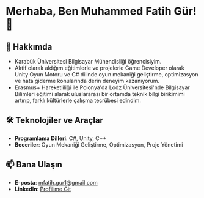 # Merhaba, Ben Muhammed Fatih Gür! 👋

## 🚀 Hakkımda
- Karabük Üniversitesi Bilgisayar Mühendisliği öğrencisiyim.  
- Aktif olarak aldığım eğitimlerle ve projelerle Game Developer olarak Unity Oyun Motoru ve C# dilinde
  oyun mekaniği geliştirme, optimizasyon ve hata giderme konularında derin deneyim kazanıyorum.  
- Erasmus+ Hareketliliği ile Polonya'da Lodz Üniversitesi'nde Bilgisayar Bilimleri eğitimi alarak
  uluslararası bir ortamda teknik bilgi birikimimi artırıp, farklı kültürlerle çalışma tecrübesi edindim.
  
## 🛠️ Teknolojiler ve Araçlar
- **Programlama Dilleri**: C#, Unity, C++  
- **Beceriler**: Oyun Mekaniği Geliştirme, Optimizasyon, Proje Yönetimi  

## 📫 Bana Ulaşın
- **E-posta**: mfatih.gur1@gmail.com  
- **LinkedIn**: [Profilime Git](https://www.linkedin.com/in/1ffatihgur/)







